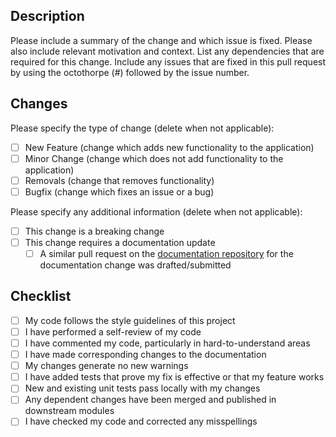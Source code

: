 ## Description

Please include a summary of the change and which issue is fixed. Please also include relevant motivation and context.
List any dependencies that are required for this change.
Include any issues that are fixed in this pull request by using the octothorpe (#) followed by the issue number.

## Changes

Please specify the type of change (delete when not applicable):

- [ ] New Feature (change which adds new functionality to the application)
- [ ] Minor Change (change which does not add functionality to the application)
- [ ] Removals (change that removes functionality)
- [ ] Bugfix (change which fixes an issue or a bug)

Please specify any additional information (delete when not applicable):

- [ ] This change is a breaking change
- [ ] This change requires a documentation update
    - [ ] A similar pull request on the [documentation repository](https://github.com/AudiTranscribe/AudiTranscribe-Documentation) for the documentation change was drafted/submitted

## Checklist

- [ ] My code follows the style guidelines of this project
- [ ] I have performed a self-review of my code
- [ ] I have commented my code, particularly in hard-to-understand areas
- [ ] I have made corresponding changes to the documentation
- [ ] My changes generate no new warnings
- [ ] I have added tests that prove my fix is effective or that my feature works
- [ ] New and existing unit tests pass locally with my changes
- [ ] Any dependent changes have been merged and published in downstream modules
- [ ] I have checked my code and corrected any misspellings
